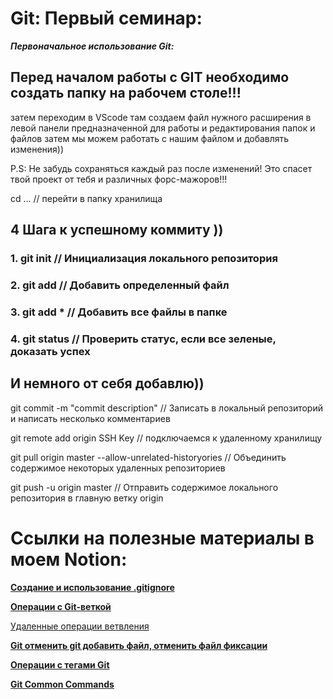 # Git: Первый семинар:

***Первоначальное использование Git:***

## Перед началом работы с GIT необходимо создать папку на рабочем столе!!!
   затем переходим в VScode там создаем файл нужного расширения в левой панели предназначенной для работы и редактирования папок и файлов
   затем мы можем работать с нашим файлом и добавлять изменения))

   P.S: Не забудь сохраняться каждый раз после изменений! Это спасет твой проект от тебя и различных форс-мажоров!!!
   
cd ... // перейти в папку хранилища

## 4 Шага к успешному коммиту ))

### 1. git init // Инициализация локального репозитория

### 2. git add <File> // Добавить определенный файл

### 3. git add * // Добавить все файлы в папке

### 4. git status // Проверить статус, если все зеленые, доказать успех

## И немного от себя добавлю))

git commit -m "commit description" // Записать в локальный репозиторий и написать несколько комментариев

git remote add origin SSH Key // подключаемся к удаленному хранилищу

git pull origin master --allow-unrelated-historyories // Объединить содержимое некоторых удаленных репозиториев

git push -u origin master // Отправить содержимое локального репозитория в главную ветку origin

# Ссылки на полезные материалы в моем Notion:

[****Создание и использование .gitignore****](https://www.notion.so/gitignore-8e6d3de5c8e84ac599c26e7503881e9e)

[****Операции с Git-веткой****](https://www.notion.so/Git-f0beaf37c1f849d5a1b7e56205097a14)

[Удаленные операции ветвления](https://www.notion.so/16826976743648689964d182c84a8ce6)

[****Git отменить git добавить файл, отменить файл фиксации****](https://www.notion.so/Git-git-690cc9a9b0b64f77a99ecd0cc5e320f3)

[****Операции с тегами Git****](https://www.notion.so/Git-cd5e141b4684408aa847f2b1dc98bce7)

[****Git Common Commands****](https://www.notion.so/Git-Common-Commands-39f992d5de874b26ad327c6c2ec06827)